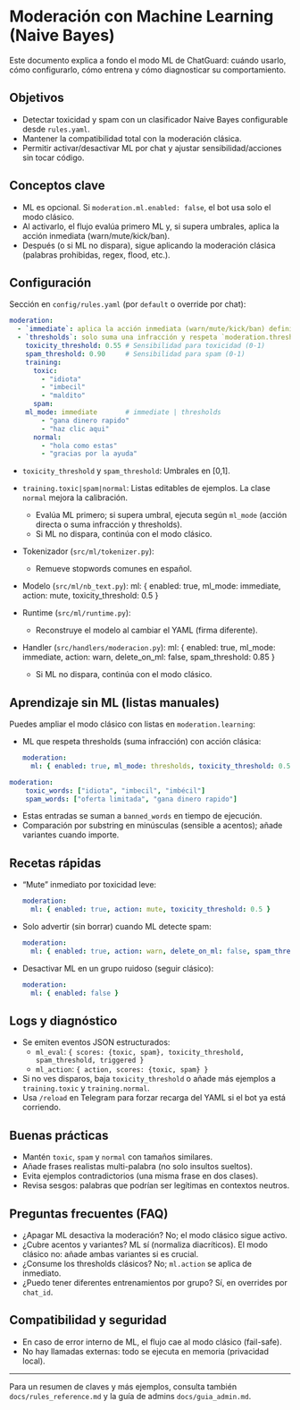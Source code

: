 # Moderación con Machine Learning (Naive Bayes)

Este documento explica a fondo el modo ML de ChatGuard: cuándo usarlo, cómo configurarlo, cómo entrena y cómo diagnosticar su comportamiento.

## Objetivos

- Detectar toxicidad y spam con un clasificador Naive Bayes configurable desde `rules.yaml`.
- Mantener la compatibilidad total con la moderación clásica.
- Permitir activar/desactivar ML por chat y ajustar sensibilidad/acciones sin tocar código.

## Conceptos clave

- ML es opcional. Si `moderation.ml.enabled: false`, el bot usa solo el modo clásico.
- Al activarlo, el flujo evalúa primero ML y, si supera umbrales, aplica la acción inmediata (warn/mute/kick/ban).
- Después (o si ML no dispara), sigue aplicando la moderación clásica (palabras prohibidas, regex, flood, etc.).

## Configuración

Sección en `config/rules.yaml` (por `default` o override por chat):

```yaml
moderation:
  - `immediate`: aplica la acción inmediata (warn/mute/kick/ban) definida en `action`.
  - `thresholds`: solo suma una infracción y respeta `moderation.thresholds` para decidir la sanción.
    toxicity_threshold: 0.55 # Sensibilidad para toxicidad (0-1)
    spam_threshold: 0.90     # Sensibilidad para spam (0-1)
    training:
      toxic:
        - "idiota"
        - "imbecil"
        - "maldito"
      spam:
    ml_mode: immediate       # immediate | thresholds
        - "gana dinero rapido"
        - "haz clic aqui"
      normal:
        - "hola como estas"
        - "gracias por la ayuda"
```
- `toxicity_threshold` y `spam_threshold`: Umbrales en [0,1].
- `training.toxic|spam|normal`: Listas editables de ejemplos. La clase `normal` mejora la calibración.
  - Evalúa ML primero; si supera umbral, ejecuta según `ml_mode` (acción directa o suma infracción y thresholds).
  - Si ML no dispara, continúa con el modo clásico.

- Tokenizador (`src/ml/tokenizer.py`):
  - Remueve stopwords comunes en español.
- Modelo (`src/ml/nb_text.py`):
    ml: { enabled: true, ml_mode: immediate, action: mute, toxicity_threshold: 0.5 }
- Runtime (`src/ml/runtime.py`):
  - Reconstruye el modelo al cambiar el YAML (firma diferente).
- Handler (`src/handlers/moderacion.py`):
    ml: { enabled: true, ml_mode: immediate, action: warn, delete_on_ml: false, spam_threshold: 0.85 }
  - Si ML no dispara, continúa con el modo clásico.
## Aprendizaje sin ML (listas manuales)

Puedes ampliar el modo clásico con listas en `moderation.learning`:

 - ML que respeta thresholds (suma infracción) con acción clásica:
   ```yaml
   moderation:
     ml: { enabled: true, ml_mode: thresholds, toxicity_threshold: 0.55 }
   ```
```yaml
moderation:
    toxic_words: ["idiota", "imbecil", "imbécil"]
    spam_words: ["oferta limitada", "gana dinero rapido"]
```

- Estas entradas se suman a `banned_words` en tiempo de ejecución.
- Comparación por substring en minúsculas (sensible a acentos); añade variantes cuando importe.

## Recetas rápidas

- “Mute” inmediato por toxicidad leve:
  ```yaml
  moderation:
    ml: { enabled: true, action: mute, toxicity_threshold: 0.5 }
  ```
- Solo advertir (sin borrar) cuando ML detecte spam:
  ```yaml
  moderation:
    ml: { enabled: true, action: warn, delete_on_ml: false, spam_threshold: 0.85 }
  ```
- Desactivar ML en un grupo ruidoso (seguir clásico):
  ```yaml
  moderation:
    ml: { enabled: false }
  ```

## Logs y diagnóstico

- Se emiten eventos JSON estructurados:
  - `ml_eval`: `{ scores: {toxic, spam}, toxicity_threshold, spam_threshold, triggered }`
  - `ml_action`: `{ action, scores: {toxic, spam} }`
- Si no ves disparos, baja `toxicity_threshold` o añade más ejemplos a `training.toxic` y `training.normal`.
- Usa `/reload` en Telegram para forzar recarga del YAML si el bot ya está corriendo.

## Buenas prácticas

- Mantén `toxic`, `spam` y `normal` con tamaños similares.
- Añade frases realistas multi-palabra (no solo insultos sueltos).
- Evita ejemplos contradictorios (una misma frase en dos clases).
- Revisa sesgos: palabras que podrían ser legítimas en contextos neutros.

## Preguntas frecuentes (FAQ)

- ¿Apagar ML desactiva la moderación? No; el modo clásico sigue activo.
- ¿Cubre acentos y variantes? ML sí (normaliza diacríticos). El modo clásico no: añade ambas variantes si es crucial.
- ¿Consume los thresholds clásicos? No; `ml.action` se aplica de inmediato.
- ¿Puedo tener diferentes entrenamientos por grupo? Sí, en overrides por `chat_id`.

## Compatibilidad y seguridad

- En caso de error interno de ML, el flujo cae al modo clásico (fail-safe).
- No hay llamadas externas: todo se ejecuta en memoria (privacidad local).

---

Para un resumen de claves y más ejemplos, consulta también `docs/rules_reference.md` y la guía de admins `docs/guia_admin.md`.
